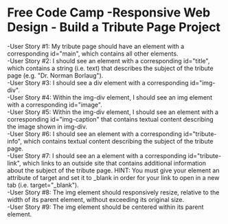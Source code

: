 # Free Code Camp -Responsive Web Design - Build a Tribute Page Project 

-User Story #1: My tribute page should have an element with a corresponding id="main", which contains all other elements.<br>
-User Story #2: I should see an element with a corresponding id="title", which contains a string (i.e. text) that describes the subject of the tribute page (e.g. "Dr. Norman Borlaug").<br>
-User Story #3: I should see a div element with a corresponding id="img-div".<br>
-User Story #4: Within the img-div element, I should see an img element with a corresponding id="image".<br>
-User Story #5: Within the img-div element, I should see an element with a corresponding id="img-caption" that contains textual content describing the image shown in img-div.<br>
-User Story #6: I should see an element with a corresponding id="tribute-info", which contains textual content describing the subject of the tribute page.<br>
-User Story #7: I should see an a element with a corresponding id="tribute-link", which links to an outside site that contains additional information about the subject of the tribute page. HINT: You must give your element an attribute of target and set it to _blank in order for your link to open in a new tab (i.e. target="_blank").<br>
-User Story #8: The img element should responsively resize, relative to the width of its parent element, without exceeding its original size.<br>
-User Story #9: The img element should be centered within its parent element.<br>
